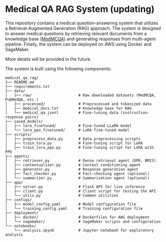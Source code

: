 Medical QA RAG System (updating)
========================
This repository contains a medical question-answering system that utilizes a Retrieval-Augmented Generation (RAG) approach. The system is designed to answer medical questions by retrieving relevant documents from a knowledge base ([MedMCQA](https://medmcqa.github.io/)) and generating responses from multi-agent pipeline. Finally, the system can be deployed on AWS using Docker and SageMaker.

More details will be provided in the future.

The system is built using the following components:

```
medical_qa_rag/
├── README.md
├── requirements.txt
├── data/
│   ├── raw/                     # Raw downloaded datasets (MedMCQA, PubMedQA, etc.)
│   ├── processed/               # Preprocessed and tokenized data
│   ├── medical_docs.txt         # Knowledge base for RAG
│   └── medical_qa.jsonl         # Fine-tuning data (instruction-response pairs)
├── saved_models/
│   ├── lora_finetuned/          # Fine-tuned LLaMA model
│   └── lora_ppo_finetuned/      # LoRA fine-tuned model
├── scripts/
│   ├── preprocess_data.py       # Data preprocessing scripts
│   ├── train_lora.py            # Fine-tuning script for LoRA
│   ├── train_lora_ppo.py        # Fine-tuning script for LoRA with PPO
├── agents/
│   ├── retriever.py             # Dense retrieval agent (DPR, BM25)
│   ├── contextualizer.py        # Context conditioning agent
│   ├── generator.py             # Response generation agent
│   ├── fact_checker.py          # Fact-checking agent (optional)
│   └── summarizer.py            # Summarization agent (optional)
├── app/
│   ├── server.py                # Flask API for live inference
│   ├── client.py                # Client script for testing the API
│   └── utils.py                 # Common utilities
├── configs/
│   ├── model_config.yaml        # Model configuration file
│   └── training_config.yaml     # Training configuration file
├── deployment/
│   ├── docker/                  # Dockerfiles for AWS deployment
│   └── sagemaker/               # SageMaker scripts and configuration
└── notebooks/
    └── analysis.ipynb           # Jupyter notebook for exploratory analysis
```
